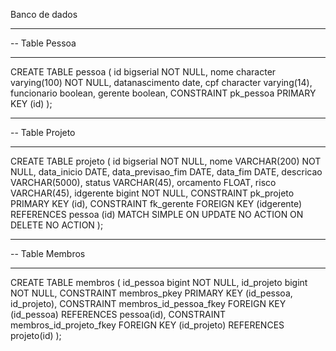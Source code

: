 Banco de dados

-- -----------------------------------------------------
-- Table Pessoa
-- -----------------------------------------------------
CREATE TABLE pessoa
(
  id bigserial NOT NULL,
  nome character varying(100) NOT NULL,
  datanascimento date,
  cpf character varying(14),
  funcionario boolean,
  gerente boolean,
  CONSTRAINT pk_pessoa PRIMARY KEY (id)
);

-- -----------------------------------------------------
-- Table Projeto
-- -----------------------------------------------------
CREATE TABLE projeto (
  id bigserial NOT NULL,
  nome VARCHAR(200) NOT NULL,
  data_inicio DATE,
  data_previsao_fim DATE,
  data_fim DATE,
  descricao VARCHAR(5000),
  status VARCHAR(45),
  orcamento FLOAT,
  risco VARCHAR(45),
  idgerente bigint NOT NULL,
  CONSTRAINT pk_projeto PRIMARY KEY (id),
  CONSTRAINT fk_gerente FOREIGN KEY (idgerente)
    REFERENCES pessoa (id) MATCH SIMPLE
    ON UPDATE NO ACTION ON DELETE NO ACTION
);

-- -----------------------------------------------------
-- Table Membros
-- -----------------------------------------------------
CREATE TABLE membros (
  id_pessoa bigint NOT NULL,
  id_projeto bigint NOT NULL,
  CONSTRAINT membros_pkey PRIMARY KEY (id_pessoa, id_projeto),
  CONSTRAINT membros_id_pessoa_fkey FOREIGN KEY (id_pessoa) REFERENCES pessoa(id),
  CONSTRAINT membros_id_projeto_fkey FOREIGN KEY (id_projeto) REFERENCES projeto(id)
);
